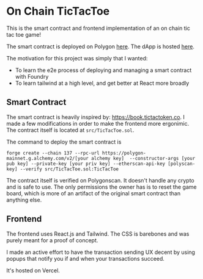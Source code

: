 # On Chain TicTacToe

This is the smart contract and frontend implementation of an on chain tic tac toe game!

The smart contract is deployed on Polygon [here](https://polygonscan.com/address/0xa274b39B7c5c7d0f831AE3732F4b07AfE1E4b74C). The dApp is hosted [here](https://tictactoe-onchain.vercel.app/).

The motivation for this project was simply that I wanted:

- To learn the e2e process of deploying and managing a smart contract with Foundry
- To learn tailwind at a high level, and get better at React more broadly

## Smart Contract

The smart contract is heavily inspired by: https://book.tictactoken.co. I made a few modifications in order to make the frontend more ergonimic. The contract itself is located at `src/TicTacToe.sol`.

The command to deploy the smart contract is

```
forge create --chain 137 --rpc-url https://polygon-mainnet.g.alchemy.com/v2/[your alchemy key]  --constructor-args [your pub key] --private-key [your priv key] --etherscan-api-key [polyscan-key] --verify src/TicTacToe.sol:TicTacToe
```

The contract itself is verified on Polygonscan. It doesn't handle any crypto and is safe to use. The only permissions the owner has is to reset the game board, which is more of an artifact of the original smart contract than anything else.

## Frontend

The frontend uses React.js and Tailwind. The CSS is barebones and was purely meant for a proof of concept.

I made an active effort to have the transaction sending UX decent by using popups that notify you if and when your transactions succeed.

It's hosted on Vercel.
